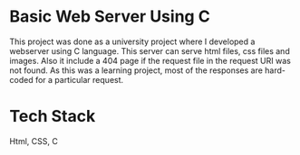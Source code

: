 # Basic Web Server Using C

This project was done as a university project where I developed a webserver using C language. This server can serve html files, css files and images. Also it include a 404 page if the request file in the request URI was not found. As this was a learning project, most of the responses are hard-coded for a particular request. 

# Tech Stack

Html, CSS, C
